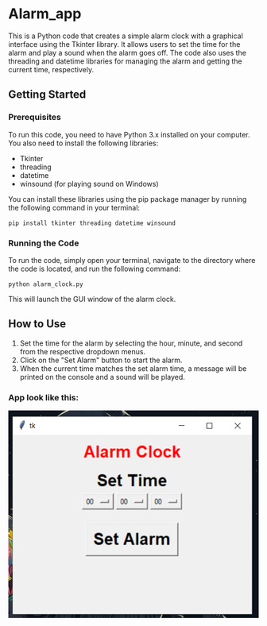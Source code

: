 # Alarm_app

This is a Python code that creates a simple alarm clock with a graphical interface using the Tkinter library. It allows users to set the time for the alarm and play a sound when the alarm goes off. The code also uses the threading and datetime libraries for managing the alarm and getting the current time, respectively.

## Getting Started
### Prerequisites
To run this code, you need to have Python 3.x installed on your computer. You also need to install the following libraries:

- Tkinter
- threading
- datetime
- winsound (for playing sound on Windows)

You can install these libraries using the pip package manager by running the following command in your terminal:

```Terminal
pip install tkinter threading datetime winsound
```

### Running the Code
To run the code, simply open your terminal, navigate to the directory where the code is located, and run the following command:

```Terminal
python alarm_clock.py
```
This will launch the GUI window of the alarm clock.

## How to Use

1. Set the time for the alarm by selecting the hour, minute, and second from the respective dropdown menus.
2. Click on the "Set Alarm" button to start the alarm.
3. When the current time matches the set alarm time, a message will be printed on the console and a sound will be played.

### App look like this:

![](/images/main.PNG)

